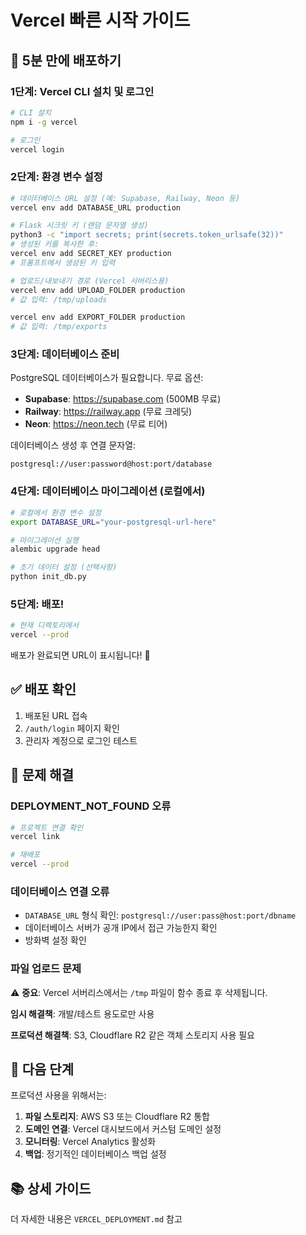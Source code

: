 # Vercel 빠른 시작 가이드

## 🚀 5분 만에 배포하기

### 1단계: Vercel CLI 설치 및 로그인

```bash
# CLI 설치
npm i -g vercel

# 로그인
vercel login
```

### 2단계: 환경 변수 설정

```bash
# 데이터베이스 URL 설정 (예: Supabase, Railway, Neon 등)
vercel env add DATABASE_URL production

# Flask 시크릿 키 (랜덤 문자열 생성)
python3 -c "import secrets; print(secrets.token_urlsafe(32))"
# 생성된 키를 복사한 후:
vercel env add SECRET_KEY production
# 프롬프트에서 생성된 키 입력

# 업로드/내보내기 경로 (Vercel 서버리스용)
vercel env add UPLOAD_FOLDER production
# 값 입력: /tmp/uploads

vercel env add EXPORT_FOLDER production
# 값 입력: /tmp/exports
```

### 3단계: 데이터베이스 준비

PostgreSQL 데이터베이스가 필요합니다. 무료 옵션:

- **Supabase**: https://supabase.com (500MB 무료)
- **Railway**: https://railway.app (무료 크레딧)
- **Neon**: https://neon.tech (무료 티어)

데이터베이스 생성 후 연결 문자열:
```
postgresql://user:password@host:port/database
```

### 4단계: 데이터베이스 마이그레이션 (로컬에서)

```bash
# 로컬에서 환경 변수 설정
export DATABASE_URL="your-postgresql-url-here"

# 마이그레이션 실행
alembic upgrade head

# 초기 데이터 설정 (선택사항)
python init_db.py
```

### 5단계: 배포!

```bash
# 현재 디렉토리에서
vercel --prod
```

배포가 완료되면 URL이 표시됩니다! 🎉

## ✅ 배포 확인

1. 배포된 URL 접속
2. `/auth/login` 페이지 확인
3. 관리자 계정으로 로그인 테스트

## 🔧 문제 해결

### DEPLOYMENT_NOT_FOUND 오류

```bash
# 프로젝트 연결 확인
vercel link

# 재배포
vercel --prod
```

### 데이터베이스 연결 오류

- `DATABASE_URL` 형식 확인: `postgresql://user:pass@host:port/dbname`
- 데이터베이스 서버가 공개 IP에서 접근 가능한지 확인
- 방화벽 설정 확인

### 파일 업로드 문제

⚠️ **중요**: Vercel 서버리스에서는 `/tmp` 파일이 함수 종료 후 삭제됩니다.

**임시 해결책**: 개발/테스트 용도로만 사용

**프로덕션 해결책**: S3, Cloudflare R2 같은 객체 스토리지 사용 필요

## 📝 다음 단계

프로덕션 사용을 위해서는:

1. **파일 스토리지**: AWS S3 또는 Cloudflare R2 통합
2. **도메인 연결**: Vercel 대시보드에서 커스텀 도메인 설정
3. **모니터링**: Vercel Analytics 활성화
4. **백업**: 정기적인 데이터베이스 백업 설정

## 📚 상세 가이드

더 자세한 내용은 `VERCEL_DEPLOYMENT.md` 참고

